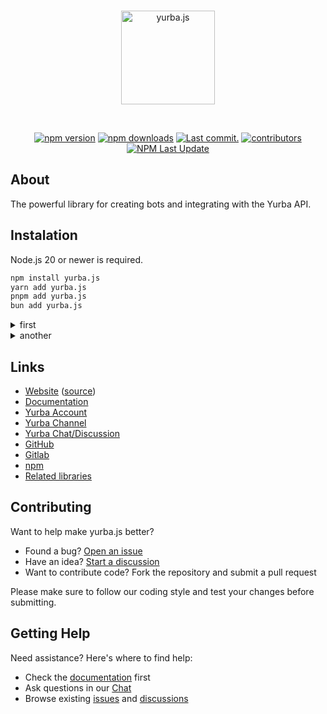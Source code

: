 <div align="center">
  <br />
  <p>
    <a href="https://yurba.js.org"><img src="https://cdn.yurba.one/photos/1423.jpg" width="150" alt="yurba.js" /></a>
  </p>
  <br />
  <p>
    <a href="https://www.npmjs.com/package/yurba.js"><img src="https://img.shields.io/npm/v/yurba.js.svg?maxAge=3600" alt="npm version" /></a>
    <a href="https://www.npmjs.com/package/yurba.js"><img src="https://img.shields.io/npm/dt/yurba.js.svg?maxAge=3600" alt="npm downloads" /></a>
    <!-- <a href="https://github.com/rastgame/yurba.js/actions"><img src="https://github.com/rastgame/yurba.js/actions/workflows/tests.yml/badge.svg" alt="Tests status" /></a> -->
    <a href="https://github.com/rastgame/yurba.js/commits/main"><img src="https://img.shields.io/github/last-commit/rastgame/yurba.js.svg?logo=github&logoColor=ffffff" alt="Last commit." /></a>
    <a href="https://github.com/rastgame/yurba.js/graphs/contributors"><img src="https://img.shields.io/github/contributors/rastgame/yurba.js.svg?maxAge=3600&logo=github&logoColor=fff&color=00c7be" alt="contributors" /></a>
    <!-- <a href="https://codecov.io/gh/rastgame/yurba.js"><img src="https://codecov.io/gh/rastgame/yurba.js/branch/main/graph/badge.svg?precision=2" alt="Code coverage" /></a> -->
        <a href="https://www.npmjs.com/package/yurba.js"><img alt="NPM Last Update" src="https://img.shields.io/npm/last-update/yurba.js" alt="npm last update"></a>
  </p>
</div>

## About
The powerful library for creating bots and integrating with the Yurba API.


## Instalation
Node.js 20 or newer is required.
```sh
npm install yurba.js
yarn add yurba.js
pnpm add yurba.js
bun add yurba.js
```


<details>
<summary>first</summary>

```js
// твій код 1
```
</details> 

<details> 
<summary>another</summary>

```js
// твій код 2
```

</details>


## Links
- [Website][website] ([source][website-source])
- [Documentation][documentation]
- [Yurba Account][yurba]
- [Yurba Channel][yurba-channel]
- [Yurba Chat/Discussion][yurba-chat]
- [GitHub][source]
- [Gitlab][gitlab]
- [npm][npm]
- [Related libraries][related-libs]

## Contributing
Want to help make yurba.js better?

- Found a bug? [Open an issue](https://github.com/RastGame/Yurba.js/issues/new)
- Have an idea? [Start a discussion](https://github.com/RastGame/Yurba.js/discussions)
- Want to contribute code? Fork the repository and submit a pull request

Please make sure to follow our coding style and test your changes before submitting.

## Getting Help
Need assistance? Here's where to find help:

- Check the [documentation][documentation] first
- Ask questions in our [Chat][yurba-chat]
- Browse existing [issues](https://github.com/RastGame/Yurba.js/issues) and [discussions](https://github.com/RastGame/Yurba.js/discussions)


[gitlab]: https://gitlab.com/RastGame/Yurba.js
[github-tags]: https://github.com/RastGame/Yurba.js/tags
[source]: https://github.com/RastGame/Yurba.js/tree/main/packages/yurba.js
[website]: https://yurba.js.org
[website-source]: #
[documentation]: #
[yurba]: https://me.yurba.one/yurbajs
[yurba-channel]: https://me.yurba.one/yjs
[yurba-chat]: https://me.yurba.one/yurba.js
[npm]: https://www.npmjs.com/package/yurba.js
[related-libs]: #